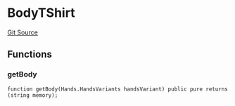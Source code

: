 # BodyTShirt
[Git Source](https://github.com/digiv3rse/protocol-contracts/blob/0d518167a484d4368bad0990424be098fe779fa4/contracts/libraries/svgs/Profile/Body/BodyTShirt.sol)


## Functions
### getBody


```solidity
function getBody(Hands.HandsVariants handsVariant) public pure returns (string memory);
```

